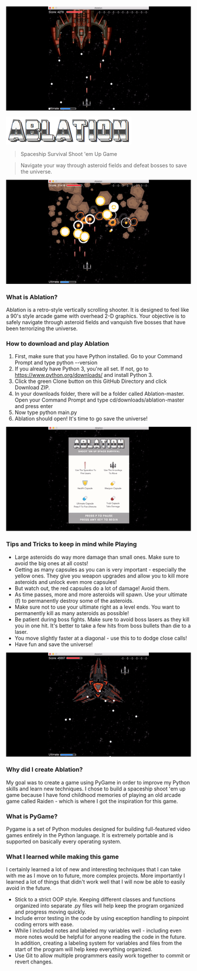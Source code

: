 ![alt-text](images/boss1.gif)

![Title](images/game_title.png)

> Spaceship Survival Shoot 'em Up Game

> Navigate your way through asteroid fields and defeat bosses to save the universe.

![alt-text](images/ultimate.gif)

### What is Ablation?

Ablation is a retro-style vertically scrolling shooter. It is designed to feel like a 90's style arcade game with overhead 2-D graphics. Your objective is to safely navigate through asteroid fields and vanquish five bosses that have been terrorizing the universe. 

### How to download and play Ablation

1. First, make sure that you have Python installed. Go to your Command Prompt and type python --version
1. If you already have Python 3, you're all set. If not, go to https://www.python.org/downloads/ and install Python 3.
1. Click the green Clone button on this GitHub Directory and click Download ZIP.
1. In your downloads folder, there will be a folder called Ablation-master. Open your Command Prompt and type cd/downloads/ablation-master and press enter
1. Now type python main.py
1. Ablation should open! It's time to go save the universe!

![alt-text](images/introscreen.gif)

### Tips and Tricks to keep in mind while Playing

* Large asteroids do way more damage than small ones. Make sure to avoid the big ones at all costs!
* Getting as many capsules as you can is very important - especially the yellow ones. They give you weapon upgrades and allow you to kill more asteroids and unlock even more capsules!
* But watch out, the red capsules do a lot of damage! Avoid them.
* As time passes, more and more asteroids will spawn. Use your ultimate (f) to permanently destroy some of the asteroids.
* Make sure not to use your ultimate right as a level ends. You want to permanently kill as many asteroids as possible!
* Be patient during boss fights. Make sure to avoid boss lasers as they kill you in one hit. It's better to take a few hits from boss bullets than die to a laser.
* You move slightly faster at a diagonal - use this to to dodge close calls!
* Have fun and save the universe! 

![alt-text](images/spinningboss.gif)

### Why did I create Ablation?

My goal was to create a game using PyGame in order to improve my Python skills and learn new techniques. I chose to build a spaceship shoot 'em up game because I have fond childhood memories of playing an old arcade game called Raiden - which is where I got the inspiration for this game. 

### What is PyGame?
Pygame is a set of Python modules designed for building full-featured video games entirely in the Python language. It is extremely portable and is supported on basically every operating system. 

### What I learned while making this game

I certainly learned a lot of new and interesting techniques that I can take with me as I move on to future, more complex projects. More importantly I learned a lot of things that didn't work well that I will now be able to easily avoid in the future. 
* Stick to a strict OOP style. Keeping different classes and functions organized into separate .py files will help keep the program organized and progress moving quickly.
* Include error testing in the code by using exception handling to pinpoint coding errors with ease.
* While I included notes and labeled my variables well - including even more notes would be helpful for anyone reading the code in the future. In addition, creating a labeling system for variables and files from the start of the program will help keep everything organized.
* Use Git to allow multiple programmers easily work together to commit or revert changes.
